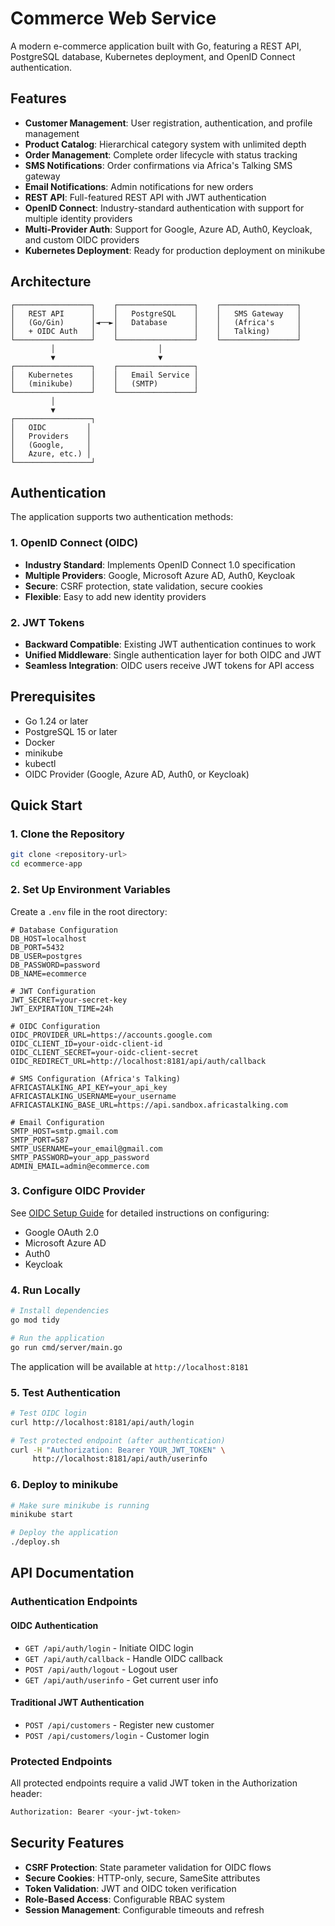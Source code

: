 # Commerce Web Service

A modern e-commerce application built with Go, featuring a REST API, PostgreSQL database, Kubernetes deployment, and OpenID Connect authentication.

## Features

- **Customer Management**: User registration, authentication, and profile management
- **Product Catalog**: Hierarchical category system with unlimited depth
- **Order Management**: Complete order lifecycle with status tracking
- **SMS Notifications**: Order confirmations via Africa's Talking SMS gateway
- **Email Notifications**: Admin notifications for new orders
- **REST API**: Full-featured REST API with JWT authentication
- **OpenID Connect**: Industry-standard authentication with support for multiple identity providers
- **Multi-Provider Auth**: Support for Google, Azure AD, Auth0, Keycloak, and custom OIDC providers
- **Kubernetes Deployment**: Ready for production deployment on minikube

## Architecture

```
┌─────────────────┐    ┌─────────────────┐    ┌─────────────────┐
│   REST API      │    │   PostgreSQL    │    │   SMS Gateway   │
│   (Go/Gin)      │◄──►│   Database      │    │   (Africa's     │
│   + OIDC Auth   │    │                 │    │   Talking)      │
└─────────────────┘    └─────────────────┘    └─────────────────┘
         │                       │
         ▼                       ▼
┌─────────────────┐    ┌─────────────────┐
│   Kubernetes    │    │   Email Service │
│   (minikube)    │    │   (SMTP)        │
└─────────────────┘    └─────────────────┘
         │
         ▼
┌─────────────────┐
│   OIDC         │
│   Providers    │
│   (Google,     │
│   Azure, etc.) │
└─────────────────┘
```

## Authentication

The application supports two authentication methods:

### 1. OpenID Connect (OIDC)
- **Industry Standard**: Implements OpenID Connect 1.0 specification
- **Multiple Providers**: Google, Microsoft Azure AD, Auth0, Keycloak
- **Secure**: CSRF protection, state validation, secure cookies
- **Flexible**: Easy to add new identity providers

### 2. JWT Tokens
- **Backward Compatible**: Existing JWT authentication continues to work
- **Unified Middleware**: Single authentication layer for both OIDC and JWT
- **Seamless Integration**: OIDC users receive JWT tokens for API access

## Prerequisites

- Go 1.24 or later
- PostgreSQL 15 or later
- Docker
- minikube
- kubectl
- OIDC Provider (Google, Azure AD, Auth0, or Keycloak)

## Quick Start

### 1. Clone the Repository

```bash
git clone <repository-url>
cd ecommerce-app
```

### 2. Set Up Environment Variables

Create a `.env` file in the root directory:

```env
# Database Configuration
DB_HOST=localhost
DB_PORT=5432
DB_USER=postgres
DB_PASSWORD=password
DB_NAME=ecommerce

# JWT Configuration
JWT_SECRET=your-secret-key
JWT_EXPIRATION_TIME=24h

# OIDC Configuration
OIDC_PROVIDER_URL=https://accounts.google.com
OIDC_CLIENT_ID=your-oidc-client-id
OIDC_CLIENT_SECRET=your-oidc-client-secret
OIDC_REDIRECT_URL=http://localhost:8181/api/auth/callback

# SMS Configuration (Africa's Talking)
AFRICASTALKING_API_KEY=your_api_key
AFRICASTALKING_USERNAME=your_username
AFRICASTALKING_BASE_URL=https://api.sandbox.africastalking.com

# Email Configuration
SMTP_HOST=smtp.gmail.com
SMTP_PORT=587
SMTP_USERNAME=your_email@gmail.com
SMTP_PASSWORD=your_app_password
ADMIN_EMAIL=admin@ecommerce.com
```

### 3. Configure OIDC Provider

See [OIDC Setup Guide](examples/oidc-setup.md) for detailed instructions on configuring:
- Google OAuth 2.0
- Microsoft Azure AD
- Auth0
- Keycloak

### 4. Run Locally

```bash
# Install dependencies
go mod tidy

# Run the application
go run cmd/server/main.go
```

The application will be available at `http://localhost:8181`

### 5. Test Authentication

```bash
# Test OIDC login
curl http://localhost:8181/api/auth/login

# Test protected endpoint (after authentication)
curl -H "Authorization: Bearer YOUR_JWT_TOKEN" \
     http://localhost:8181/api/auth/userinfo
```

### 6. Deploy to minikube

```bash
# Make sure minikube is running
minikube start

# Deploy the application
./deploy.sh
```

## API Documentation

### Authentication Endpoints

#### OIDC Authentication
- `GET /api/auth/login` - Initiate OIDC login
- `GET /api/auth/callback` - Handle OIDC callback
- `POST /api/auth/logout` - Logout user
- `GET /api/auth/userinfo` - Get current user info

#### Traditional JWT Authentication
- `POST /api/customers` - Register new customer
- `POST /api/customers/login` - Customer login

### Protected Endpoints

All protected endpoints require a valid JWT token in the Authorization header:

```bash
Authorization: Bearer <your-jwt-token>
```

## Security Features

- **CSRF Protection**: State parameter validation for OIDC flows
- **Secure Cookies**: HTTP-only, secure, SameSite attributes
- **Token Validation**: JWT and OIDC token verification
- **Role-Based Access**: Configurable RBAC system
- **Session Management**: Configurable timeouts and refresh
